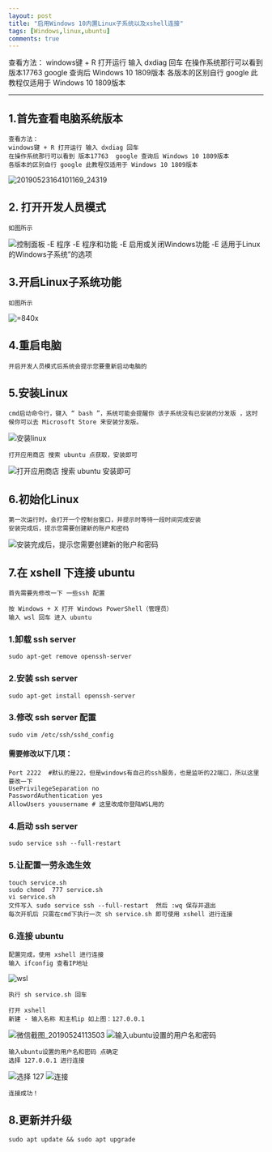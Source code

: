 ```yaml
---
layout: post
title: "启用Windows 10内置Linux子系统以及xshell连接"
tags: [Windows,linux,ubuntu]
comments: true
---
```


查看方法：
windows键 + R 打开运行 输入 dxdiag 回车
在操作系统那行可以看到 版本17763  google 查询后 Windows 10 1809版本
各版本的区别自行 google 此教程仅适用于 Windows 10 1809版本

---

## 1.首先查看电脑系统版本
```
查看方法：
windows键 + R 打开运行 输入 dxdiag 回车
在操作系统那行可以看到 版本17763  google 查询后 Windows 10 1809版本
各版本的区别自行 google 此教程仅适用于 Windows 10 1809版本
```
![20190523164101169_24319](https://raw.githubusercontent.com/zachnaran/zachnaran.github.io/master/images/2019-05-24-windows10-linux-ubuntu/20190523164157032_10741.png)

## 2. 打开开发人员模式
```
如图所示
```
![控制面板 -E 程序 -E 程序和功能 -E 启用或关闭Windows功能 -E 适用于Linux的Windows子系统”的选项](https://raw.githubusercontent.com/zachnaran/zachnaran.github.io/master/images/2019-05-24-windows10-linux-ubuntu/20190523164553218_10746.png)

## 3.开启Linux子系统功能
```
如图所示
```
![=840x](https://raw.githubusercontent.com/zachnaran/zachnaran.github.io/master/images/2019-05-24-windows10-linux-ubuntu/20190523164938736_8518.png) 

## 4.重启电脑
```
开启开发人员模式后系统会提示您要重新启动电脑的
```
## 5.安装Linux
```
cmd启动命令行，键入 “ bash ”，系统可能会提醒你 该子系统没有已安装的分发版 ，这时候你可以去 Microsoft Store 来安装分发版。

```
![安装linux](https://raw.githubusercontent.com/zachnaran/zachnaran.github.io/master/images/2019-05-24-windows10-linux-ubuntu/20190523165200870_1216.png)

```
打开应用商店 搜索 ubuntu 点获取，安装即可
```
![打开应用商店 搜索 ubuntu 安装即可](https://raw.githubusercontent.com/zachnaran/zachnaran.github.io/master/images/2019-05-24-windows10-linux-ubuntu/20190524111233544_30037.png)

## 6.初始化Linux
```
第一次运行时，会打开一个控制台窗口，并提示时等待一段时间完成安装
安装完成后，提示您需要创建新的账户和密码
```
![安装完成后，提示您需要创建新的账户和密码](https://raw.githubusercontent.com/zachnaran/zachnaran.github.io/master/images/2019-05-24-windows10-linux-ubuntu/20190524111514899_8217.png)

## 7.在 xshell 下连接 ubuntu
```
首先需要先修改一下 一些ssh 配置

按 Windows + X 打开 Windows PowerShell（管理员）
输入 wsl 回车 进入 ubuntu

```
### 1.卸载 ssh server
```
sudo apt-get remove openssh-server
```
### 2.安装 ssh server
```
sudo apt-get install openssh-server
```
### 3.修改 ssh server 配置
```
sudo vim /etc/ssh/sshd_config

```
#### 需要修改以下几项：
```
Port 2222  #默认的是22，但是windows有自己的ssh服务，也是监听的22端口，所以这里要改一下
UsePrivilegeSeparation no
PasswordAuthentication yes
AllowUsers youusername # 这里改成你登陆WSL用的

```
### 4.启动 ssh server
```
sudo service ssh --full-restart

```
### 5.让配置一劳永逸生效
```
touch service.sh
sudo chmod  777 service.sh
vi service.sh
文件写入 sudo service ssh --full-restart  然后 :wq 保存并退出
每次开机后 只需在cmd下执行一次 sh service.sh 即可使用 xshell 进行连接
```
### 6.连接 ubuntu
```
配置完成，使用 xshell 进行连接
输入 ifconfig 查看IP地址
```
![wsl](https://raw.githubusercontent.com/zachnaran/zachnaran.github.io/master/images/2019-05-24-windows10-linux-ubuntu/20190524113300844_26443.png)

```
执行 sh service.sh 回车
```
```
打开 xshell 
新建 - 输入名称 和主机ip 如上图：127.0.0.1

```
![微信截图_20190524113503](https://raw.githubusercontent.com/zachnaran/zachnaran.github.io/master/images/2019-05-24-windows10-linux-ubuntu/20190524114839879_9107.png)
![输入ubuntu设置的用户名和密码](https://raw.githubusercontent.com/zachnaran/zachnaran.github.io/master/images/2019-05-24-windows10-linux-ubuntu/20190524114935239_6696.png)

```
输入ubuntu设置的用户名和密码 点确定
选择 127.0.0.1 进行连接
```
![选择 127](https://raw.githubusercontent.com/zachnaran/zachnaran.github.io/master/images/2019-05-24-windows10-linux-ubuntu/20190524115415111_16204.png)
![连接](https://raw.githubusercontent.com/zachnaran/zachnaran.github.io/master/images/2019-05-24-windows10-linux-ubuntu/20190524115433856_19602.png)
```
连接成功！
```
## 8.更新并升级
```
sudo apt update && sudo apt upgrade
```